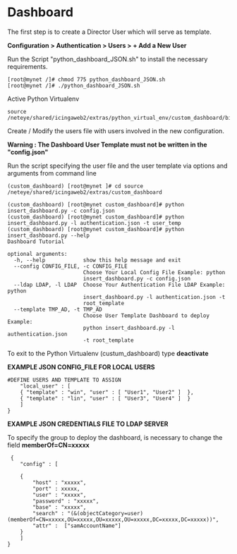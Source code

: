 # Dashboard

The first step is to create a Director User which will serve as template.

**Configuration > Authentication > Users > + Add a New User**

Run the Script "python_dashboard_JSON.sh" to install the necessary requirements.

    [root@mynet /]# chmod 775 python_dashboard_JSON.sh
    [root@mynet /]# ./python_dashboard_JSON.sh
    
Active Python Virtualenv

    source /neteye/shared/icingaweb2/extras/python_virtual_env/custom_dashboard/bin/activate

Create / Modify the users file with users involved in the new configuration.

**Warning : The Dashboard User Template must not be written in the "config.json"**

Run the script specifying the user file and the user template via options and arguments from command line

    (custom_dashboard) [root@mynet ]# cd source /neteye/shared/icingaweb2/extras/custom_dashboard

    (custom_dashboard) [root@mynet custom_dashboard]# python insert_dashboard.py -c config.json
    (custom_dashboard) [root@mynet custom_dashboard]# python insert_dashboard.py -l authentication.json -t user_temp    
    (custom_dashboard) [root@mynet custom_dashboard]# python insert_dashboard.py --help
    Dashboard Tutorial

    optional arguments:
      -h, --help            show this help message and exit
      --config CONFIG_FILE, -c CONFIG_FILE
                            Choose Your Local Config File Example: python
                            insert_dashboard.py -c config.json
      --ldap LDAP, -l LDAP  Choose Your Authentication File LDAP Example: python
                            insert_dashboard.py -l authentication.json -t
                            root_template
      --template TMP_AD, -t TMP_AD
                            Choose User Template Dashboard to deploy Example:
                            python insert_dashboard.py -l authentication.json
                            -t root_template


To exit to the Python Virtualenv (custum_dashboard) type **deactivate**
                            
**EXAMPLE JSON CONFIG_FILE FOR LOCAL USERS**

    #DEFINE USERS AND TEMPLATE TO ASSIGN
        "local_user" : [
        { "template" : "win", "user" : [ "User1", "User2" ]  },
        { "template" : "lin", "user" : [ "User3", "User4" ]  }
        ]
    }
    
 **EXAMPLE JSON CREDENTIALS FILE TO LDAP SERVER**
 
 To specify the group to deploy the dashboard, is necessary to change the field **memberOf=CN=xxxxx**
 
     {   
        "config" : [

        {
            "host" : "xxxxx",
            "port" : xxxxx,
            "user" : "xxxxx",
            "password" : "xxxxx",
            "base" : "xxxxx",
            "search" : "(&(objectCategory=user)(memberOf=CN=xxxxx,OU=xxxxx,OU=xxxxx,OU=xxxxx,DC=xxxxx,DC=xxxxx))",
            "attr" :  ["samAccountName"]
        }
        ]
    }
